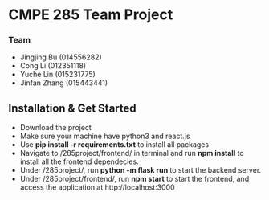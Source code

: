 # CMPE 285 Team Project
### Team
- Jingjing Bu (014556282)
- Cong Li (012351118)
- Yuche Lin (015231775)
- Jinfan Zhang (015443441)

## Installation & Get Started
- Download the project
- Make sure your machine have python3 and react.js
- Use **pip install -r requirements.txt** to install all packages
- Navigate to /285project/frontend/ in terminal and run **npm install** to install all the frontend dependecies.
- Under /285project/, run **python -m flask run** to start the backend server.
- Under /285project/frontend/, run **npm start** to start the frontend, and access the application at http://localhost:3000
